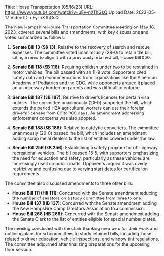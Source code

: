 Title: House Transportation (05/16/23)
URL: https://www.youtube.com/watch?v=uEy-nXThGsQ
Upload Date: 2023-05-17
Video ID: uEy-nXThGsQ

The New Hampshire House Transportation Committee meeting on May 16, 2023, covered several bills and amendments, with key discussions and votes summarized as follows:

1. **Senate Bill 13 (SB 13)**: Relative to the recovery of search and rescue expenses. The committee voted unanimously (28-0) to retain the bill, citing a need to align it with a previously retained bill, House Bill 650.

2. **Senate Bill 118 (SB 118)**: Requiring children under two to be restrained in motor vehicles. The bill passed with an 11-9 vote. Supporters cited safety data and recommendations from organizations like the American Academy of Pediatrics and the CDC, while opponents argued it placed an unnecessary burden on parents and was difficult to enforce.

3. **Senate Bill 187 (SB 187)**: Relative to driver’s licenses for certain visa holders. The committee unanimously (20-0) supported the bill, which extends the period H2A agricultural workers can use their foreign driver’s licenses from 60 to 300 days. An amendment addressing enforcement concerns was also adopted.

4. **Senate Bill 188 (SB 188)**: Relative to catalytic converters. The committee unanimously (20-0) passed the bill, which includes an amendment adding scrap metal dealers to the list of entities covered under the law.

5. **Senate Bill 256 (SB 256)**: Establishing a safety program for off-highway recreational vehicles. The bill passed 15-5, with supporters emphasizing the need for education and safety, particularly as these vehicles are increasingly used on public roads. Opponents argued it was overly restrictive and confusing due to varying start dates for certification requirements.

The committee also discussed amendments to three other bills:
- **House Bill 111 (HB 111)**: Concurred with the Senate amendment reducing the number of senators on a study committee from three to one.
- **House Bill 137 (HB 137)**: Concurred with the Senate amendment adding the New Hampshire Camp Directors Association to a commission.
- **House Bill 268 (HB 268)**: Concurred with the Senate amendment adding the Senate Clerk to the list of entities eligible for special number plates.

The meeting concluded with the chair thanking members for their work and outlining plans for subcommittees to study retained bills, including those related to driver education, vehicle inspections, and window tint regulations. The committee adjourned after finalizing preparations for the upcoming floor session.